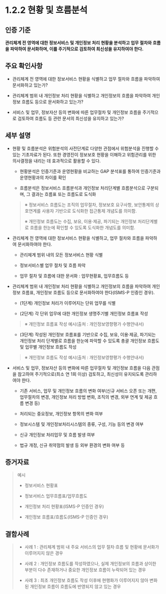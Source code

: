 # 1.2.2 현황 및 흐름분석

## 인증 기준

**관리체계 전 영역에 대한 정보서비스 및 개인정보 처리 현황을 분석하고 업무 절차와 흐름을 파악하여 문서화하며, 이를 주기적으로 검토하여 최신성을 유지하여야 한다.**

## 주요 확인사항

- 관리체계 전 영역에 대한 정보서비스 현황을 식별하고 업무 절차와 흐름을 파악하여 문서화하고 있는가?

- 관리체계 범위 내 개인정보 처리 현황을 식별하고 개인정보의 흐름을 파악하여 개인정보 흐름도 등으로 문서화하고 있는가?

- 서비스 및 업무, 정보자산 등의 변화에 따른 업무절차 및 개인정보 흐름을 주기적으로 검토하여 흐름도 등 관련 문서의 최신성을 유지하고 있는가?

## 세부 설명

- 현황 및 흐름분석은 위험분석의 사전단계로 다양한 관점에서 위험분석을 진행할 수 있는 기초자료가 된다. 또한 경영진이 정보보호 현황을 이해하고 위험관리를 위한 의사결정을 내리는 데 효과적으로 활용할 수 있다.

    - 현황분석은 인증기준과 운영현황을 비교하는 GAP 분석표를 통하여 인증기준과 운영현황과의 차이를 확인

    - 흐름분석은 정보서비스 흐름분석과 개인정보 처리단계별 흐름분석으로 구분되며, 그 결과는 흐름표 또는 흐름도로 도식화
    >
    > ※ 정보서비스 흐름도는 조직의 업무절차, 정보보호 요구사항, 보안통제의 상호연계를 사용자 기반으로 도식화한 접근통제 개념도를 의미함.
    >
    > ※ 개인정보 흐름도는 수집, 보유, 이용·제공, 파기되는 개인정보 처리단계별로 흐름을 한눈에 확인할 수 있도록 도식화한 개념도를 의미함.

- 관리체계 전 영역에 대한 정보서비스 현황을 식별하고, 업무 절차와 흐름을 파악하여 문서화하여야 한다.

    - 관리체계 범위 내의 모든 정보서비스 현황 식별

    - 정보서비스별 업무 절차 및 흐름 파악

    - 업무 절차 및 흐름에 대한 문서화 : 업무현황표, 업무흐름도 등

- 관리체계 범위 내 개인정보 처리 현황을 식별하고 개인정보의 흐름을 파악하여 개인정보 흐름표, 개인정보 흐름도 등으로 문서화하여야 한다(ISMS-P 인증인 경우).

    - (1단계) 개인정보 처리가 이루어지는 단위 업무를 식별

    - (2단계) 각 단위 업무에 대한 개인정보 생명주기별 개인정보 흐름표 작성
    >
    > ※ 개인정보 흐름표 작성 예시(출처 : 개인정보영향평가 수행안내서)
    >

    - (3단계) 작성된 개인정보 흐름표를 기반으로 수집, 보유, 이용·제공, 파기되는 개인정보 처리 단계별로 흐름을 한눈에 파악할 수 있도록 총괄 개인정보 흐름도 및 업무별 개인정보 흐름도 작성
    >
    > ※ 개인정보 흐름도 작성 예시(출처 : 개인정보영향평가 수행안내서)
    >

- 서비스 및 업무, 정보자산 등의 변화에 따른 업무절차 및 개인정보 흐름을 다음 관점을 참고하여 주기적으로(최소 연 1회 이상) 검토하고, 최신성이 유지되도록 관리하여야 한다.

    - 기존 서비스, 업무 및 개인정보 흐름의 변화 여부(신규 서비스 오픈 또는 개편, 업무절차의 변경, 개인정보 처리 방법 변화, 조직의 변경, 외부 연계 및 제공 흐름 변경 등)

    - 처리되는 중요정보, 개인정보 항목의 변화 여부

    - 정보시스템 및 개인정보처리시스템의 종류, 구성, 기능 등의 변경 여부

    - 신규 개인정보 처리업무 및 흐름 발생 여부

    - 법규 개정, 신규 취약점의 발생 등 외부 환경의 변화 여부 등

## 증거자료

> 예시
>
> - 정보서비스 현황표
>
> - 정보서비스 업무흐름표/업무흐름도
>
> - 개인정보 처리 현황표(ISMS-P 인증인 경우)
>
> - 개인정보 흐름표/흐름도(ISMS-P 인증인 경우)

## 결함사례

> - 사례 1 : 관리체계 범위 내 주요 서비스의 업무 절차·흐름 및 현황에 문서화가 이루어지지 않은 경우
>
> - 사례 2 : 개인정보 흐름도를 작성하였으나, 실제 개인정보의 흐름과 상이한 부분이 다수 존재하거나 중요한 개인정보 흐름이 누락되어 있는 경우
>
> - 사례 3 : 최초 개인정보 흐름도 작성 이후에 현행화가 이루어지지 않아 변화된 개인정보 흐름이 흐름도에 반영되지 않고 있는 경우
